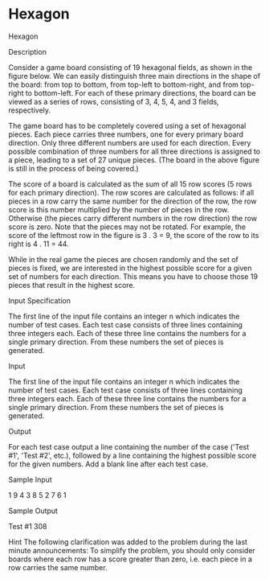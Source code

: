 # Hexagon

Hexagon

Description

Consider a game board consisting of 19 hexagonal fields, as shown in the figure below. We can easily distinguish three main directions in the shape of the board: from top to bottom, from top-left to bottom-right, and from top-right to bottom-left. For each of these primary directions, the board can be viewed as a series of rows, consisting of 3, 4, 5, 4, and 3 fields, respectively.

The game board has to be completely covered using a set of hexagonal pieces. Each piece carries three numbers, one for every primary board direction. Only three different numbers are used for each direction. Every possible combination of three numbers for all three directions is assigned to a piece, leading to a set of 27 unique pieces. (The board in the above figure is still in the process of being covered.)

The score of a board is calculated as the sum of all 15 row scores (5 rows for each primary direction). The row scores are calculated as follows: if all pieces in a row carry the same number for the direction of the row, the row score is this number multiplied by the number of pieces in the row. Otherwise (the pieces carry different numbers in the row direction) the row score is zero. Note that the pieces may not be rotated. For example, the score of the leftmost row in the figure is 3 . 3 = 9, the score of the row to its right is 4 . 11 = 44.

While in the real game the pieces are chosen randomly and the set of pieces is fixed, we are interested in the highest possible score for a given set of numbers for each direction. This means you have to choose those 19 pieces that result in the highest score.

Input Specification

The first line of the input file contains an integer n which indicates the number of test cases. Each test case consists of three lines containing three integers each. Each of these three line contains the numbers for a single primary direction. From these numbers the set of pieces is generated.

Input

The first line of the input file contains an integer n which indicates the number of test cases. Each test case consists of three lines containing three integers each. Each of these three line contains the numbers for a single primary direction. From these numbers the set of pieces is generated.

Output

For each test case output a line containing the number of the case ('Test #1', 'Test #2', etc.), followed by a line containing the highest possible score for the given numbers. Add a blank line after each test case.

Sample Input

1
9 4 3
8 5 2
7 6 1

Sample Output

Test #1
308

Hint
The following clarification was added to the problem during the last minute announcements:
To simplify the problem, you should only consider boards where each row has a score greater than zero, i.e. each piece in a row carries the same number.
